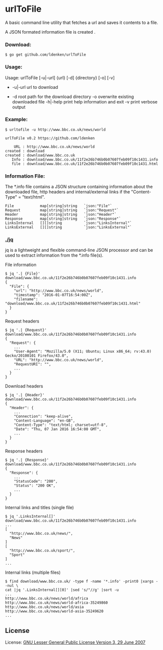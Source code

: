# urlToFile

A basic command line utility that fetches a url and saves it contents to a file. 


A JSON formated information file is created .


### Download:

	$ go get github.com/ldenken/urlToFile


### Usage:

Usage: urlToFile [-u|-url] {url} [-d] {directory} [-o] [-v]
-  -u|-url      url to download
+  -d           root path for the download directory
  -o           overwrite existing downloaded file
  -h|-help     print help information and exit
  -v           print verbose output


### Example:

	$ urltofile -u http://www.bbc.co.uk/news/world
	
	urlToFile v0.2 https://github.com/ldenken

	    URL : http://www.bbc.co.uk/news/world
	created : download
	created : download/www.bbc.co.uk
	   Info : download/www.bbc.co.uk/11f2e26b746b0b07607feb09f10c1431.info
	   file : download/www.bbc.co.uk/11f2e26b746b0b07607feb09f10c1431.html


### Information File:
The *.info file contains a JSON structure containing information about the downloaded file, http headers and internal/external links if the "Content-Type" = "text/html". 

    File 			map[string]string 	`json:"File"` 
    Request 		map[string]string 	`json:"Request"` 
    Header 			map[string]string 	`json:"Header"`
    Response 		map[string]string 	`json:"Response"` 
    LinksInternal	[][]string 			`json:"LinksInternal"`
    LinksExternal	[][]string 			`json:"LinksExternal"`


### [./jq](http://stedolan.github.com/jq)
jq is a lightweight and flexible command-line JSON processor and can be used to extract information from the *.info file(s).

File information

	$ jq '.| {File}' download/www.bbc.co.uk/11f2e26b746b0b07607feb09f10c1431.info
	{
	  "File": {
	    "url": "http://www.bbc.co.uk/news/world",
	    "timestamp": "2016-01-07T16:54:00Z",
	    "filename": "download/www.bbc.co.uk/11f2e26b746b0b07607feb09f10c1431.html"
	  }
	}

Request headers

	$ jq '.| {Request}' download/www.bbc.co.uk/11f2e26b746b0b07607feb09f10c1431.info 
	{
	  "Request": {
	  	...
	    "User-Agent": "Mozilla/5.0 (X11; Ubuntu; Linux x86_64; rv:43.0) Gecko/20100101 Firefox/43.0",
	    "URL": "http://www.bbc.co.uk/news/world",
	    "RequestURI": "",
	    ...
	  }
	}

Download headers

	$ jq '.| {Header}' download/www.bbc.co.uk/11f2e26b746b0b07607feb09f10c1431.info
	{
	  "Header": {
	  	...
	    "Connection": "keep-alive",
	    "Content-Language": "en-GB",
	    "Content-Type": "text/html; charset=utf-8",
	    "Date": "Thu, 07 Jan 2016 16:54:00 GMT",
	    ...
	  }
	}

Response headers

	$ jq '.| {Response}' download/www.bbc.co.uk/11f2e26b746b0b07607feb09f10c1431.info
	{
	  "Response": {
	  	...
	    "StatusCode": "200",
	    "Status": "200 OK",
	    ...
	  }
	}

Internal links and titles (single file)

	$ jq '.LinksInternal[]' download/www.bbc.co.uk/11f2e26b746b0b07607feb09f10c1431.info
	...
	[
	  "http://www.bbc.co.uk/news/",
	  "News"
	]
	[
	  "http://www.bbc.co.uk/sport/",
	  "Sport"
	]
	...

Internal links (multiple files)

	$ find download/www.bbc.co.uk/ -type f -name '*.info' -print0 |xargs --nul \
	cat |jq '.LinksInternal[][0]' |sed 's/"//g' |sort -u
	...
	http://www.bbc.co.uk/news/world/africa
	http://www.bbc.co.uk/news/world-africa-35249860
	http://www.bbc.co.uk/news/world/asia
	http://www.bbc.co.uk/news/world-asia-35249620
	...


## License
License: [GNU Lesser General Public License Version 3, 29 June 2007](http://fsf.org/)
